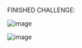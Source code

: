 FINISHED CHALLENGE:

![image](https://github.com/lucasnsp/100DaysOfSwift/assets/122572631/03356901-3e03-43f1-aacd-057198738cea)

![image](https://github.com/lucasnsp/100DaysOfSwift/assets/122572631/e25c8687-e393-4545-a543-f34129b00e8d)
